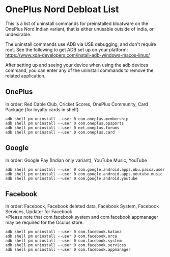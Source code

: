 # OnePlus Nord Debloat List

This is a list of uninstall commands for preinstalled bloatware on the OnePlus Nord Indian variant, that is either unusable outside of India, or undesirable.

The uninstall commands use ADB via USB debugging, and don't require root. See the following to get ADB set up on your platform: https://www.xda-developers.com/install-adb-windows-macos-linux/

After setting up and seeing your device when using the adb devices command, you can enter any of the uninstall commands to remove the related application.

## OnePlus
In order: Red Cable Club, Cricket Scores, OnePlus Community, Card Package (for loyalty cards in shelf)  
```
adb shell pm uninstall --user 0 com.oneplus.membership  
adb shell pm uninstall --user 0 com.oneplus.opsports  
adb shell pm uninstall --user 0 net.oneplus.forums  
adb shell pm uninstall --user 0 com.oneplus.card
```

## Google  
In order: Google Pay (Indian only variant), YouTube Music, YouTube
```
adb shell pm uninstall --user 0 com.google.android.apps.nbu.paisa.user
adb shell pm uninstall --user 0 com.google.android.apps.youtube.music
adb shell pm uninstall --user 0 com.google.android.youtube

```

## Facebook  
In order: Facebook, Facebook deleted data, Facebook System, Facebook Services, Updater for Facebook  
*Please note that com.facebook.system and com.facebook.appmanager may be required for the Oculus store.
```
adb shell pm uninstall --user 0 com.facebook.katana  
adb shell pm uninstall --user 0 com.facebook.orca  
adb shell pm uninstall --user 0 com.facebook.system  
adb shell pm uninstall --user 0 com.facebook.services  
adb shell pm uninstall --user 0 com.facebook.appmanager 
```
